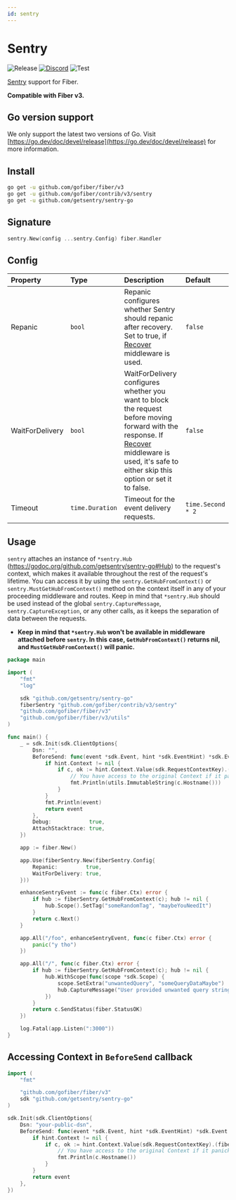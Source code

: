 ```yaml
---
id: sentry
---
```


# Sentry

![Release](https://img.shields.io/github/v/tag/gofiber/contrib?filter=sentry*)
[![Discord](https://img.shields.io/discord/704680098577514527?style=flat&label=%F0%9F%92%AC%20discord&color=00ACD7)](https://gofiber.io/discord)
![Test](https://github.com/gofiber/contrib/workflows/Test%20sentry/badge.svg)

[Sentry](https://sentry.io/) support for Fiber.


**Compatible with Fiber v3.**

## Go version support

We only support the latest two versions of Go. Visit [https://go.dev/doc/devel/release](https://go.dev/doc/devel/release) for more information.

## Install

```sh
go get -u github.com/gofiber/fiber/v3
go get -u github.com/gofiber/contrib/v3/sentry
go get -u github.com/getsentry/sentry-go
```

## Signature

```go
sentry.New(config ...sentry.Config) fiber.Handler
```

## Config

| Property        | Type            | Description                                                                                                                                                                                                                                                          | Default           |
| :-------------- | :-------------- | :------------------------------------------------------------------------------------------------------------------------------------------------------------------------------------------------------------------------------------------------------------------- | :---------------- |
| Repanic         | `bool`          | Repanic configures whether Sentry should repanic after recovery. Set to true, if [Recover](https://github.com/gofiber/fiber/tree/master/middleware/recover) middleware is used.                                                                                      | `false`           |
| WaitForDelivery | `bool`          | WaitForDelivery configures whether you want to block the request before moving forward with the response. If [Recover](https://github.com/gofiber/fiber/tree/master/middleware/recover) middleware is used, it's safe to either skip this option or set it to false. | `false`           |
| Timeout         | `time.Duration` | Timeout for the event delivery requests.                                                                                                                                                                                                                             | `time.Second * 2` |

## Usage

`sentry` attaches an instance of `*sentry.Hub` (https://godoc.org/github.com/getsentry/sentry-go#Hub) to the request's context, which makes it available throughout the rest of the request's lifetime.
You can access it by using the `sentry.GetHubFromContext()` or `sentry.MustGetHubFromContext()` method on the context itself in any of your proceeding middleware and routes.
Keep in mind that `*sentry.Hub` should be used instead of the global `sentry.CaptureMessage`, `sentry.CaptureException`, or any other calls, as it keeps the separation of data between the requests.

- **Keep in mind that `*sentry.Hub` won't be available in middleware attached before `sentry`. In this case, `GetHubFromContext()` returns nil, and `MustGetHubFromContext()` will panic.**

```go
package main

import (
    "fmt"
    "log"

    sdk "github.com/getsentry/sentry-go"
    fiberSentry "github.com/gofiber/contrib/v3/sentry"
    "github.com/gofiber/fiber/v3"
    "github.com/gofiber/fiber/v3/utils"
)

func main() {
    _ = sdk.Init(sdk.ClientOptions{
        Dsn: "",
        BeforeSend: func(event *sdk.Event, hint *sdk.EventHint) *sdk.Event {
            if hint.Context != nil {
                if c, ok := hint.Context.Value(sdk.RequestContextKey).(fiber.Ctx); ok {
                    // You have access to the original Context if it panicked
                    fmt.Println(utils.ImmutableString(c.Hostname()))
                }
            }
            fmt.Println(event)
            return event
        },
        Debug:            true,
        AttachStacktrace: true,
    })

    app := fiber.New()

    app.Use(fiberSentry.New(fiberSentry.Config{
        Repanic:         true,
        WaitForDelivery: true,
    }))

    enhanceSentryEvent := func(c fiber.Ctx) error {
        if hub := fiberSentry.GetHubFromContext(c); hub != nil {
            hub.Scope().SetTag("someRandomTag", "maybeYouNeedIt")
        }
        return c.Next()
    }

    app.All("/foo", enhanceSentryEvent, func(c fiber.Ctx) error {
        panic("y tho")
    })

    app.All("/", func(c fiber.Ctx) error {
        if hub := fiberSentry.GetHubFromContext(c); hub != nil {
            hub.WithScope(func(scope *sdk.Scope) {
                scope.SetExtra("unwantedQuery", "someQueryDataMaybe")
                hub.CaptureMessage("User provided unwanted query string, but we recovered just fine")
            })
        }
        return c.SendStatus(fiber.StatusOK)
    })

    log.Fatal(app.Listen(":3000"))
}
```

## Accessing Context in `BeforeSend` callback

```go
import (
    "fmt"

    "github.com/gofiber/fiber/v3"
    sdk "github.com/getsentry/sentry-go"
)

sdk.Init(sdk.ClientOptions{
    Dsn: "your-public-dsn",
    BeforeSend: func(event *sdk.Event, hint *sdk.EventHint) *sdk.Event {
        if hint.Context != nil {
            if c, ok := hint.Context.Value(sdk.RequestContextKey).(fiber.Ctx); ok {
                // You have access to the original Context if it panicked
                fmt.Println(c.Hostname())
            }
        }
        return event
    },
})
```
